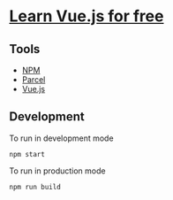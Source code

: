 # [Learn Vue.js for free][course]

## Tools

- [NPM](https://www.npmjs.com)
- [Parcel](https://parceljs.org/)
- [Vue.js](https://vuejs.org/)

## Development

To run in development mode

```
npm start
```

To run in production mode

```
npm run build
```

[course]: https://scrimba.com/g/glearnvue
